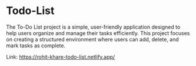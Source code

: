 # Todo-List
The To-Do List project is a simple, user-friendly application designed to help users organize and manage their tasks efficiently. This project focuses on creating a structured environment where users can add, delete, and mark tasks as complete.

Link: https://rohit-khare-todo-list.netlify.app/
